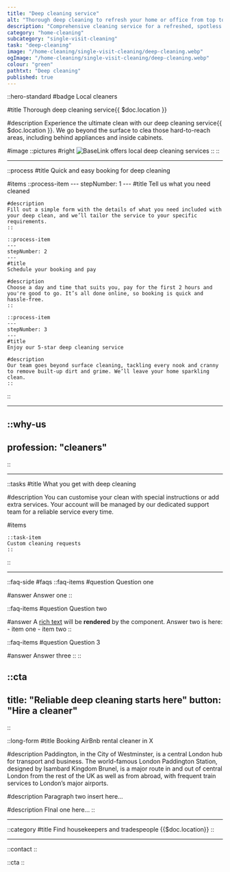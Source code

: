 ```yaml
---
title: "Deep cleaning service"
alt: "Thorough deep cleaning to refresh your home or office from top to bottom"
description: "Comprehensive cleaning service for a refreshed, spotless space"
category: "home-cleaning"
subcategory: "single-visit-cleaning"
task: "deep-cleaning"
image: "/home-cleaning/single-visit-cleaning/deep-cleaning.webp"
ogImage: "/home-cleaning/single-visit-cleaning/deep-cleaning.webp"
colour: "green"
pathtxt: "Deep cleaning"
published: true
---
```


::hero-standard
#badge
Local cleaners

#title
Thorough deep cleaning service{{ $doc.location }}

#description
Experience the ultimate clean with our deep cleaning service{{ $doc.location }}. We go beyond the surface to clea those hard-to-reach areas, including behind appliances and inside cabinets.

#image
    ::pictures
    #right
    ![BaseLink offers local deep cleaning services](/home-cleaning/single-visit-cleaning/deep-cleaning.webp)
    ::
::

---

::process
#title
Quick and easy booking for deep cleaning

#items
    ::process-item
    ---
    stepNumber: 1
    ---
    #title
    Tell us what you need cleaned

    #description
    Fill out a simple form with the details of what you need included with your deep clean, and we’ll tailor the service to your specific requirements.
    ::
    
    ::process-item
    ---
    stepNumber: 2
    ---
    #title
    Schedule your booking and pay

    #description
    Choose a day and time that suits you, pay for the first 2 hours and you're good to go. It’s all done online, so booking is quick and hassle-free.
    ::

    ::process-item
    ---
    stepNumber: 3
    ---
    #title
    Enjoy our 5-star deep cleaning service

    #description
    Our team goes beyond surface cleaning, tackling every nook and cranny to remove built-up dirt and grime. We’ll leave your home sparkling clean.
    ::
::

---

::why-us
---
profession: "cleaners"
---
::

---

::tasks
#title
What you get with deep cleaning

#description
You can customise your clean with special instructions or add extra services. Your account will be managed by our dedicated support team for a reliable service every time.

#items

    ::task-item
    Custom cleaning requests
    ::
::

---

::faq-side
#faqs
  ::faq-items
  #question
  Question one

  #answer
  Answer one
  ::

  ::faq-items
  #question
  Question two

  #answer
  A [rich text](/services/commercial-cleaning) will be **rendered** by the component.
  Answer two is here:
    - item one
    - item two
  ::

  ::faq-items
  #question
  Question 3

  #answer
  Answer three
  ::
::

::cta
---
title: "Reliable deep cleaning starts here"
button: "Hire a cleaner"
---
::

::long-form
#title
Booking AirBnb rental cleaner in X

#description
Paddington, in the City of Westminster, is a central London hub for transport and business. The world-famous London Paddington Station, designed by Isambard Kingdom Brunel, is a major route in and out of central London from the rest of the UK as well as from abroad, with frequent train services to London’s major airports.

#description
Paragraph two insert here...

#description
FInal one here...
::

---

::category
#title
Find housekeepers and tradespeople {{$doc.location}}
::

---

::contact
::

::cta
::